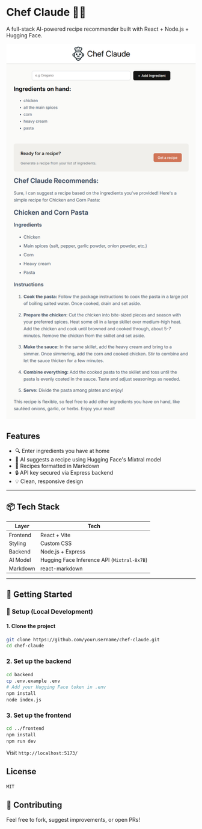 # Chef Claude 🧑‍🍳

A full-stack AI-powered recipe recommender built with React + Node.js + Hugging Face.

![screenshot](./client/src/images/chef-claude-preview.png)

## Features

- 🔍 Enter ingredients you have at home
- 🧠 AI suggests a recipe using Hugging Face's Mixtral model
- 📄 Recipes formatted in Markdown
- 🔒 API key secured via Express backend
- 💡 Clean, responsive design

---

## 📦 Tech Stack

| Layer     | Tech                     |
|-----------|--------------------------|
| Frontend  | React + Vite             |
| Styling   | Custom CSS               |
| Backend   | Node.js + Express        |
| AI Model  | Hugging Face Inference API (`Mixtral-8x7B`) |
| Markdown  | react-markdown           |

---

## 🚀 Getting Started

### 🔧 Setup (Local Development)

#### 1. Clone the project

```bash
git clone https://github.com/yourusername/chef-claude.git
cd chef-claude
```

### 2. Set up the backend
```bash
cd backend
cp .env.example .env
# Add your Hugging Face token in .env
npm install
node index.js
```

### 3. Set up the frontend
```bash
cd ../frontend
npm install
npm run dev
```

Visit `http://localhost:5173/`

## License
`MIT`

## 🤝 Contributing
Feel free to fork, suggest improvements, or open PRs!
